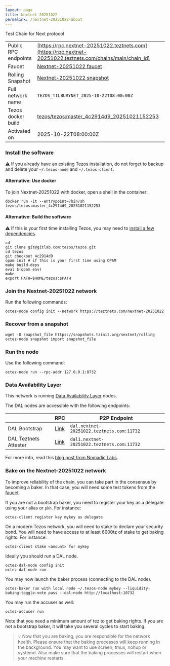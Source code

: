 ```yaml
---
layout: page
title: Nextnet-20251022
permalink: /nextnet-20251022-about
---
```


Test Chain for Next protocol



| | |
|-------|---------------------|
| Public RPC endpoints | [https://rpc.nextnet-20251022.teztnets.com](https://rpc.nextnet-20251022.teztnets.com/chains/main/chain_id)<br/> |
| Faucet | [Nextnet-20251022 faucet](https://faucet.nextnet-20251022.teztnets.com) |
| Rolling Snapshot | [Nextnet-20251022 snapshot](https://snapshots.tzinit.org/nextnet/rolling) |
| Full network name | `TEZOS_TILBURYNET_2025-10-22T08:00:00Z` |
| Tezos docker build | [tezos/tezos:master_4c2914d9_20251021152253](https://hub.docker.com/r/tezos/tezos/tags?page=1&ordering=last_updated&name=master_4c2914d9_20251021152253) |
| Activated on | 2025-10-22T08:00:00Z |





### Install the software

⚠️  If you already have an existing Tezos installation, do not forget to backup and delete your `~/.tezos-node` and `~/.tezos-client`.



#### Alternative: Use docker

To join Nextnet-20251022 with docker, open a shell in the container:

```
docker run -it --entrypoint=/bin/sh tezos/tezos:master_4c2914d9_20251021152253
```


#### Alternative: Build the software

⚠️  If this is your first time installing Tezos, you may need to [install a few dependencies](https://tezos.gitlab.io/introduction/howtoget.html#setting-up-the-development-environment-from-scratch).

```
cd
git clone git@gitlab.com:tezos/tezos.git
cd tezos
git checkout 4c2914d9
opam init # if this is your first time using OPAM
make build-deps
eval $(opam env)
make
export PATH=$HOME/tezos:$PATH
```

### Join the Nextnet-20251022 network

Run the following commands:

```
octez-node config init --network https://teztnets.com/nextnet-20251022

```


### Recover from a snapshot

```
wget -O snapshot_file https://snapshots.tzinit.org/nextnet/rolling
octez-node snapshot import snapshot_file
```


### Run the node

Use the following command:

```
octez-node run --rpc-addr 127.0.0.1:8732
```




### Data Availability Layer

This network is running [Data Availability Layer](https://tezos.gitlab.io/shell/dal.html) nodes.


The DAL nodes are accessible with the following endpoints:

| | RPC | P2P Endpoint |
|------------|---------|--------------|
| DAL Bootstrap | [Link](https://dal-bootstrap-rpc.nextnet-20251022.teztnets.com/p2p/gossipsub/scores) | `dal.nextnet-20251022.teztnets.com:11732` |
| DAL Teztnets Attester | [Link](https://dal-attester-rpc.nextnet-20251022.teztnets.com/p2p/gossipsub/scores) | `dal1.nextnet-20251022.teztnets.com:11732` |


For more info, read this [blog post from Nomadic Labs](https://research-development.nomadic-labs.com/data-availability-layer-tezos.html).



### Bake on the Nextnet-20251022 network

To improve reliability of the chain, you can take part in the consensus by becoming a baker. In that case, you will need some test tokens from the [faucet](https://faucet.nextnet-20251022.teztnets.com).

If you are not a bootstrap baker, you need to register your key as a delegate using your alias or `pkh`. For instance:
```bash=2
octez-client register key mykey as delegate
```

On a modern Tezos network, you will need to stake to declare your security bond.  You will need to have access to at least 6000tz of stake to get baking rights. For instance:
```
octez-client stake <amount> for mykey
```	

Ideally you should run a DAL node.
```
octez-dal-node config init
octez-dal-node run
```

You may now launch the baker process (connecting to the DAL node).
```bash=3
octez-baker run with local node ~/.tezos-node mykey --liquidity-baking-toggle-vote pass --dal-node http://localhost:10732
```

You may run the accuser as well:
```bash=3
octez-accuser run
```

Note that you need a minimum amount of tez to get baking rights. If you are not a bootstrap baker, it will take you several cycles to start baking.

> 💡 Now that you are baking, you are responsible for the network health. Please ensure that the baking processes will keep running in the background. You may want to use screen, tmux, nohup or systemd. Also make sure that the baking processes will restart when your machine restarts.


